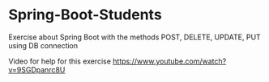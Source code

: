 # Spring-Boot-Students
Exercise about Spring Boot with the methods POST, DELETE, UPDATE, PUT using DB connection

Video for help for this exercise https://www.youtube.com/watch?v=9SGDpanrc8U
